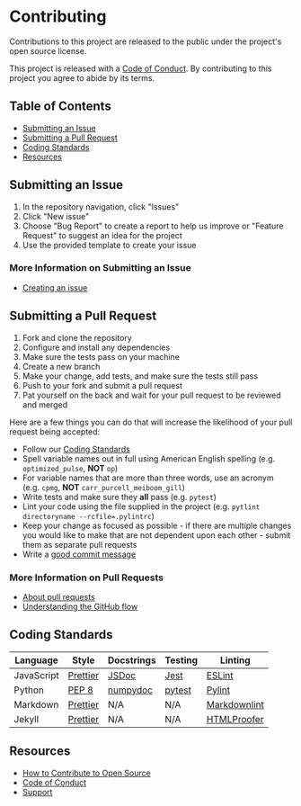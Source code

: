 # Contributing

Contributions to this project are released to the public under the project's
open source license.

This project is released with a [Code of Conduct](CODE_OF_CONDUCT.md).
By contributing to this project you agree to abide by its terms.

## Table of Contents

- [Submitting an Issue](#submitting-an-issue)
- [Submitting a Pull Request](#submitting-a-pull-request)
- [Coding Standards](#coding-standards)
- [Resources](#resources)

## Submitting an Issue

1. In the repository navigation, click "Issues"
1. Click "New issue"
1. Choose "Bug Report" to create a report to help us improve or
   "Feature Request" to suggest an idea for the project
1. Use the provided template to create your issue

### More Information on Submitting an Issue

- [Creating an issue](https://help.github.com/en/articles/creating-an-issue)

## Submitting a Pull Request

1. Fork and clone the repository
1. Configure and install any dependencies
1. Make sure the tests pass on your machine
1. Create a new branch
1. Make your change, add tests, and make sure the tests still pass
1. Push to your fork and submit a pull request
1. Pat yourself on the back and wait for your pull request to be reviewed and
   merged

Here are a few things you can do that will increase the likelihood of your pull
request being accepted:

- Follow our [Coding Standards](#coding-standards)
- Spell variable names out in full using American English spelling
  (e.g. `optimized_pulse`, **NOT** `op`)
- For variable names that are more than three words, use an acronym
  (e.g. `cpmg`, **NOT** `carr_purcell_meiboom_gill`)
- Write tests and make sure they **all** pass (e.g. `pytest`)
- Lint your code using the file supplied in the project
  (e.g. `pytlint directoryname --rcfile=.pylintrc`)
- Keep your change as focused as possible - if there are multiple changes you
  would
  like to make that are not dependent upon each other - submit them as separate
  pull requests
- Write a [good commit message](http://tbaggery.com/2008/04/19/a-note-about-git-commit-messages.html)

### More Information on Pull Requests

- [About pull requests](https://help.github.com/en/articles/about-pull-requests)
- [Understanding the GitHub flow](https://guides.github.com/introduction/flow/)

## Coding Standards

| Language   | Style                                              | Docstrings                                                        | Testing                       | Linting                                                       |
| ---------- | -------------------------------------------------- | ----------------------------------------------------------------- | ----------------------------- | ------------------------------------------------------------- |
| JavaScript | [Prettier](https://prettier.io/)                   | [JSDoc](http://usejsdoc.org/)                                     | [Jest](https://jestjs.io/)    | [ESLint](https://eslint.org/)                                 |
| Python     | [PEP 8](https://www.python.org/dev/peps/pep-0008/) | [numpydoc](https://numpydoc.readthedocs.io/en/latest/format.html) | [pytest](https://pytest.org/) | [Pylint](https://www.pylint.org/)                             |
| Markdown   | [Prettier](https://prettier.io/)                   | N/A                                                               | N/A                           | [Markdownlint](https://github.com/markdownlint/markdownlint/) |
| Jekyll     | [Prettier](https://prettier.io/)                   | N/A                                                               | N/A                           | [HTMLProofer](https://github.com/gjtorikian/html-proofer/)    |

## Resources

- [How to Contribute to Open Source](https://opensource.guide/how-to-contribute/)
- [Code of Conduct](CODE_OF_CONDUCT.md)
- [Support](SUPPORT.md)
